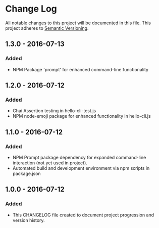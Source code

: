 # Change Log
All notable changes to this project will be documented in this file.
This project adheres to [Semantic Versioning](http://semver.org/).

## 1.3.0 - 2016-07-13
### Added
- NPM Package 'prompt' for enhanced command-line functionality

## 1.2.0 - 2016-07-12
### Added
- Chai Assertion testing in hello-cli-test.js
- NPM node-emoji package for enhanced functionality in hello-cli.js

## 1.1.0 - 2016-07-12
### Added
- NPM Prompt package dependency for expanded command-line interaction (not yet used in project).
- Automated build and development environment via npm scripts in package.json

## 1.0.0 - 2016-07-12
### Added
- This CHANGELOG file created to document project progression and version history.
